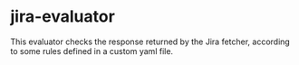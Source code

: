 # jira-evaluator

This evaluator checks the response returned by the Jira fetcher, according to some rules defined in a custom yaml file.
